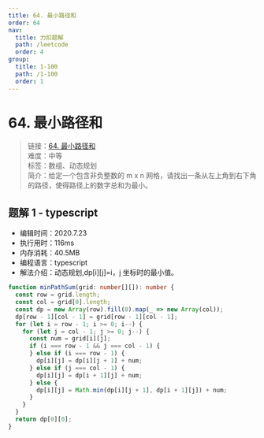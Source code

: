 ```yaml
---
title: 64. 最小路径和
order: 64
nav:
  title: 力扣题解
  path: /leetcode
  order: 4
group:
  title: 1-100
  path: /1-100
  order: 1
---
```


# 64. 最小路径和

> 链接：[64. 最小路径和](https://leetcode-cn.com/problems/minimum-path-sum/)  
> 难度：中等  
> 标签：数组、动态规划  
> 简介：给定一个包含非负整数的 m x n 网格，请找出一条从左上角到右下角的路径，使得路径上的数字总和为最小。

## 题解 1 - typescript

- 编辑时间：2020.7.23
- 执行用时：116ms
- 内存消耗：40.5MB
- 编程语言：typescript
- 解法介绍：动态规划,dp[i][j]=i，j 坐标时的最小值。

```typescript
function minPathSum(grid: number[][]): number {
  const row = grid.length;
  const col = grid[0].length;
  const dp = new Array(row).fill(0).map(_ => new Array(col));
  dp[row - 1][col - 1] = grid[row - 1][col - 1];
  for (let i = row - 1; i >= 0; i--) {
    for (let j = col - 1; j >= 0; j--) {
      const num = grid[i][j];
      if (i === row - 1 && j === col - 1) {
      } else if (i === row - 1) {
        dp[i][j] = dp[i][j + 1] + num;
      } else if (j === col - 1) {
        dp[i][j] = dp[i + 1][j] + num;
      } else {
        dp[i][j] = Math.min(dp[i][j + 1], dp[i + 1][j]) + num;
      }
    }
  }
  return dp[0][0];
}
```
